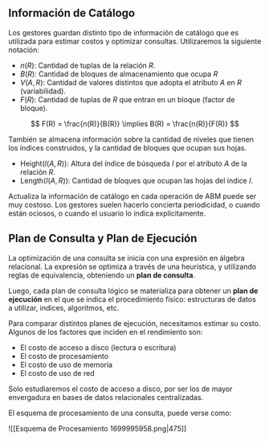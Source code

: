 ## Información de Catálogo

Los gestores guardan distinto tipo de información de catálogo que es utilizada para estimar costos y optimizar consultas. Utilizaremos la siguiente notación:

- $n(R)$: Cantidad de tuplas de la relación $R$.
- $B(R)$: Cantidad de bloques de almacenamiento que ocupa $R$
- $V(A,R)$: Cantidad de valores distintos que adopta el atributo $A$ en $R$ (variabilidad).
- $F(R)$: Cantidad de tuplas de $R$ que entran en un bloque (factor de bloque).

$$
F(R) = \frac{n(R)}{B(R)} \implies B(R) = \frac{n(R)}{F(R)}
$$

También se almacena información sobre la cantidad de niveles que tienen los índices construidos, y la cantidad de bloques que ocupan sus hojas.

- $\text{Height}(I(A,R))$: Altura del índice de búsqueda $I$ por el atributo $A$ de la relación $R$.
- $\text{Length}(I(A,R))$: Cantidad de bloques que ocupan las hojas del índice $I$.

Actualiza la información de catálogo en cada operación de ABM puede ser muy costoso. Los gestores suelen hacerlo concierta periodicidad, o cuando están ociosos, o cuando el usuario lo indica explícitamente.

## Plan de Consulta y Plan de Ejecución

La optimización de una consulta se inicia con una expresión en álgebra relacional. La expresión se optimiza a través de una heurística, y utilizando reglas de equivalencia, obteniendo un **plan de consulta**.

Luego, cada plan de consulta lógico se materializa para obtener un **plan de ejecución** en el que se indica el procedimiento físico: estructuras de datos a utilizar, indices, algoritmos, etc.

Para comparar distintos planes de ejecución, necesitamos estimar su costo. Algunos de los factores que inciden en el rendimiento son:

- El costo de acceso a disco (lectura o escritura)
- El costo de procesamiento
- El costo de uso de memoria
- El costo de uso de red

Solo estudiaremos el costo de acceso a disco, por ser los de mayor envergadura en bases de datos relacionales centralizadas.

El esquema de procesamiento de una consulta, puede verse como:

![[Esquema de Procesamiento 1699995958.png|475]]
